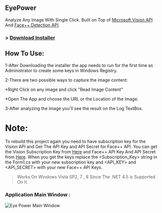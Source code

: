 ## EyePower
Analyze Any Image With Single Click.
Built on Top of [Microsoft Vision API](https://www.projectoxford.ai/vision) And [Face++ Detection API](http://www.faceplusplus.com/).
### > [Download Installer](https://goo.gl/Ayfp5X)


## How To Use:
1-After Downloading the installer the app needs to run for the first time as Administrator to create some keys in Windows Registry.

2-There are two possible ways to capture the image content:

 *Right Click on any image and click "Read Image Content"
 
 *Open The App and choose the URL or the Location of the Image.
 
3-After analyzing the image you'll see the result on the Log TextBox.


# Note:
To rebuild this project again you need to have subscription key for the Vision API and Get The API Key and API Secret for Face++ API. You can get the Vision Subscription Key from [Here](https://www.projectoxford.ai/vision) and Face++ API Key And API Secret from [Here](http://www.faceplusplus.com/). When you get the keys replace the <Subscription_Key> string in the Form1.cs with your new subscription key and <API_KEY> and <API_SECRET> with your new Face++ API Keys.


> Works On Windows Vista SP2, 7 , 8 Since The .NET 4.5 is Supported On It.



### Application Main Window : 
![Eye Power Main Window](https://github.com/ShawkyZ/EyePower/blob/master/Screenshot1.png)
